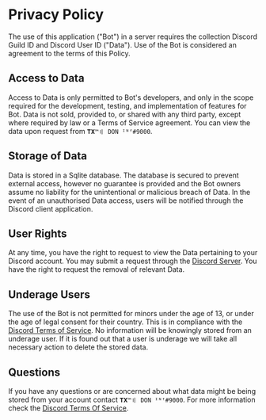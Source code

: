 # Privacy Policy

The use of this application ("Bot") in a server requires the collection Discord Guild ID and Discord User ID ("Data"). Use of the Bot is considered an agreement to the terms of this Policy.

## Access to Data

Access to Data is only permitted to Bot's developers, and only in the scope required for the development, testing, and implementation of features for Bot. Data is not sold, provided to, or shared with any third party, except where required by law or a Terms of Service agreement. You can view the data upon request from `𝐓𝐗™〢 DON ᴵᴺᶠ#9000`.

## Storage of Data

Data is stored in a Sqlite database. The database is secured to prevent external access, however no guarantee is provided and the Bot owners assume no liability for the unintentional or malicious breach of Data. In the event of an unauthorised Data access, users will be notified through the Discord client application.

## User Rights

At any time, you have the right to request to view the Data pertaining to your Discord account. You may submit a request through the [Discord Server](https://discord.gg/HMEkxauRDP). You have the right to request the removal of relevant Data.

## Underage Users

The use of the Bot is not permitted for minors under the age of 13, or under the age of legal consent for their country. This is in compliance with the [Discord Terms of Service](https://discord.com/terms). No information will be knowingly stored from an underage user. If it is found out that a user is underage we will take all necessary action to delete the stored data.

## Questions

If you have any questions or are concerned about what data might be being stored from your account contact `𝐓𝐗™〢 DON ᴵᴺᶠ#9000`. For more information check the [Discord Terms Of Service](https://discord.com/terms).